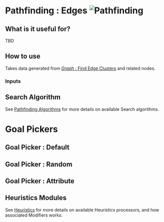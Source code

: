 # Pathfinding : Edges ![Pathfinding](https://img.shields.io/badge/Pathfinding-37a573)

## What is it useful for?
TBD

## How to use
Takes data generated from [*Graph* : Find Edge Clusters](PCGExGraphFindEdgeClusters.md) and related nodes.

### Inputs

## Search Algorithm
See [Pathfinding Algorithms](OpsPathfinding.md) for more details on available Search algorithms.

# Goal Pickers

## Goal Picker : Default

## Goal Picker : Random

## Goal Picker : Attribute

## Heuristics Modules
See [Heuristics](OpsHeuristics.md) for more details on available Heuristics processors, and how associated Modifiers works.